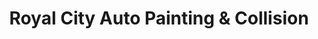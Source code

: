---
title: "Royal City Auto Painting & Collision"
url: /new-westminster/royal-city-auto-painting-und-collision/
shop: Autowerkstatt
---